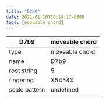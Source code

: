 ```yaml
---
title: "D7b9"
date: 2021-01-10T10:14:17-0800
tags: [moveable chord]
---
```


|D7b9|moveable chord|
|---|---|
|type|moveable chord|
|name|D7b9|
|root string|5|
|fingering|X5454X|
|scale pattern|undefined|
